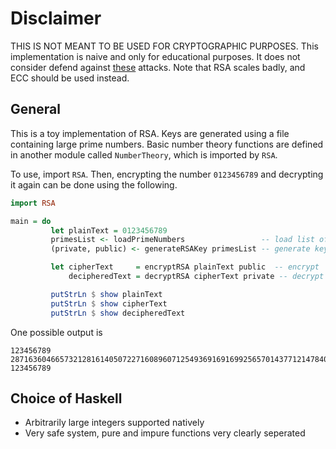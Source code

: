 # Disclaimer

THIS IS NOT MEANT TO BE USED FOR CRYPTOGRAPHIC PURPOSES. This implementation is naive and only for educational purposes. 
It does not consider defend against [these](http://en.wikipedia.org/wiki/RSA_%28cryptosystem%29#Attacks_against_plain_RSA)
attacks. Note that RSA scales badly, and ECC should be used instead.

## General

This is a toy implementation of RSA. Keys are generated using a file containing large prime numbers. Basic number theory functions are defined in another module called `NumberTheory`, which is imported by `RSA`.

To use, import `RSA`. Then, encrypting the number `0123456789` and decrypting it again can be done using the following.

```haskell
import RSA

main = do
         let plainText = 0123456789
         primesList <- loadPrimeNumbers                 -- load list of primes
         (private, public) <- generateRSAKey primesList -- generate keys

         let cipherText     = encryptRSA plainText public  -- encrypt
             decipheredText = decryptRSA cipherText private -- decrypt

         putStrLn $ show plainText
         putStrLn $ show cipherText
         putStrLn $ show decipheredText
```

One possible output is

```
123456789
28716360466573212816140507227160896071254936916916992565701437712147840827172086840295534503452291831112126708177551905202700662825376899309838765076207820678592014757269191144865356746643576321071055950922765550493050235392521781774700826
123456789
```

## Choice of Haskell

  * Arbitrarily large integers supported natively
  * Very safe system, pure and impure functions very clearly seperated
